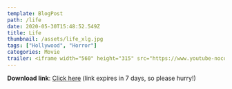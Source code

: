 ```yaml
---
template: BlogPost
path: /life
date: 2020-05-30T15:48:52.549Z
title: Life
thumbnail: /assets/life_xlg.jpg
tags: ["Hollywood", "Horror"]
categories: Movie
trailer: <iframe width="560" height="315" src="https://www.youtube-nocookie.com/embed/cuA-xqBw4jE" frameborder="0" allow="accelerometer; autoplay; encrypted-media; gyroscope; picture-in-picture" allowfullscreen></iframe>
---
```


**Download link**: [Click here](https://we.tl/t-uC7ceHiQ2v) (link expires in 7 days, so please hurry!)
